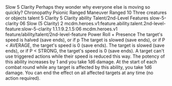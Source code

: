 <ability>
  <name>Slow</name>
  <cost>5 Clarity</cost>
  <flavor>Perhaps they wonder why everyone else is moving so quickly?</flavor>
  <keywords>
    <keyword>Chronopathy</keyword>
    <keyword>Psionic</keyword>
    <keyword>Ranged</keyword>
  </keywords>
  <type>Maneuver</type>
  <distance>Ranged 10</distance>
  <target>Three creatures or objects</target>
  <metadata>
    <class>talent</class>
    <cost>5 Clarity</cost>
    <cost_amount>5</cost_amount>
    <cost_resource>Clarity</cost_resource>
    <feature_type>ability</feature_type>
    <file_dpath>Talent/2nd-Level Features</file_dpath>
    <item_id>slow-5-clarity</item_id>
    <item_index>06</item_index>
    <item_name>Slow (5 Clarity)</item_name>
    <level>2</level>
    <scc>mcdm.heroes.v1:feature.ability.talent.2nd-level-feature:slow-5-clarity</scc>
    <scdc>1.1.1:9.2.1.5:06</scdc>
    <source>mcdm.heroes.v1</source>
    <type>feature/ability/talent/2nd-level-feature</type>
  </metadata>
  <effects>
    <effect type="roll">
      <roll>Power Roll + Presence</roll>
      <t1>The target&apos;s speed is halved (save ends), or if p</t1>
      <t2>The target is slowed (save ends), or if P &lt; AVERAGE, the target&apos;s speed is 0 (save ends).</t2>
      <t3>The target is slowed (save ends), or if P &lt; STRONG, the target&apos;s speed is 0 (save ends).</t3>
    </effect>
    <effect type="mundane">A target can&apos;t use triggered actions while their speed is reduced this way.</effect>
    <effect type="mundane" name="Strained">The potency of this ability increases by 1 and you take 1d6 damage. At the start of each combat round while any target is affected by this ability, you take 1d6 damage. You can end the effect on all affected targets at any time (no action required).</effect>
  </effects>
</ability>
